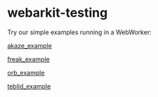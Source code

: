# webarkit-testing

Try our simple examples running in a WebWorker:

[akaze_example](./akaze_example.html)

[freak_example](./freak_example.html)

[orb_example](./orb_example.html)

[teblid_example](./teblid_example.html)
